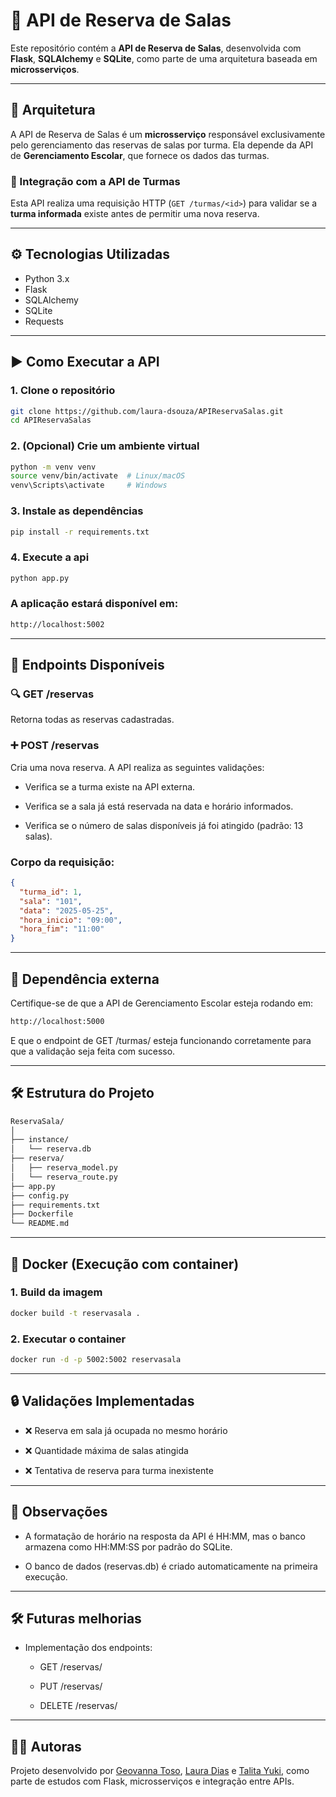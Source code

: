 # 🏫 API de Reserva de Salas

Este repositório contém a **API de Reserva de Salas**, desenvolvida com **Flask**, **SQLAlchemy** e **SQLite**, como parte de uma arquitetura baseada em **microsserviços**.

---

## 🧩 Arquitetura

A API de Reserva de Salas é um **microsserviço** responsável exclusivamente pelo gerenciamento das reservas de salas por turma. Ela depende da API de **Gerenciamento Escolar**, que fornece os dados das turmas.

### 🔗 Integração com a API de Turmas

Esta API realiza uma requisição HTTP (`GET /turmas/<id>`) para validar se a **turma informada** existe antes de permitir uma nova reserva.

---

## ⚙️ Tecnologias Utilizadas

- Python 3.x
- Flask
- SQLAlchemy
- SQLite
- Requests

---

## ▶️ Como Executar a API

### 1. Clone o repositório

```bash
git clone https://github.com/laura-dsouza/APIReservaSalas.git
cd APIReservaSalas 
```

### 2. (Opcional) Crie um ambiente virtual

``` bash
python -m venv venv
source venv/bin/activate  # Linux/macOS
venv\Scripts\activate     # Windows
```

### 3. Instale as dependências

``` bash
pip install -r requirements.txt
```

### 4. Execute a api

``` bash
python app.py
```

### A aplicação estará disponível em:

``` bash
http://localhost:5002
```
---

## 📡 Endpoints Disponíveis

### 🔍 GET /reservas
Retorna todas as reservas cadastradas.

### ➕ POST /reservas
Cria uma nova reserva. A API realiza as seguintes validações:

- Verifica se a turma existe na API externa.

- Verifica se a sala já está reservada na data e horário informados.

- Verifica se o número de salas disponíveis já foi atingido (padrão: 13 salas).

### Corpo da requisição:
``` json
{
  "turma_id": 1,
  "sala": "101",
  "data": "2025-05-25",
  "hora_inicio": "09:00",
  "hora_fim": "11:00"
}
```

---
## 🔗 Dependência externa

Certifique-se de que a API de Gerenciamento Escolar esteja rodando em:

``` bash
http://localhost:5000
```

E que o endpoint de GET /turmas/<id> esteja funcionando corretamente para que a validação seja feita com sucesso.

---

## 🛠️ Estrutura do Projeto

``` bash
ReservaSala/
│
├── instance/
│   └── reserva.db               
├── reserva/          
│   ├── reserva_model.py           
│   └── reserva_route.py
├── app.py    
├── config.py                
├── requirements.txt    
├── Dockerfile          
└── README.md        
```
---

## 🐳 Docker (Execução com container)

### 1. Build da imagem

``` bash
docker build -t reservasala .
```

### 2. Executar o container

``` bash
docker run -d -p 5002:5002 reservasala
```
---

## 🔒 Validações Implementadas

- ❌ Reserva em sala já ocupada no mesmo horário

- ❌ Quantidade máxima de salas atingida

- ❌ Tentativa de reserva para turma inexistente

---

## 📌 Observações
- A formatação de horário na resposta da API é HH:MM, mas o banco armazena como HH:MM:SS por padrão do SQLite.

- O banco de dados (reservas.db) é criado automaticamente na primeira execução.

---

## 🛠️ Futuras melhorias

- Implementação dos endpoints:

    - GET /reservas/<id>

    - PUT /reservas/<id>

    - DELETE /reservas/<id>

---

## 👩‍💻 Autoras

Projeto desenvolvido por [Geovanna Toso](https://github.com/geovannatoso), [Laura Dias](https://github.com/laura-dsouza) e [Talita Yuki](https://github.com/taltsolyu), como parte de estudos com Flask, microsserviços e integração entre APIs.


